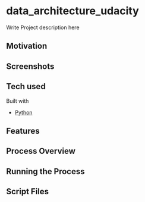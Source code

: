 # data_architecture_udacity

Write Project description here

## Motivation

## Screenshots

## Tech used

Built with

- [Python](https://www.python.org/)

## Features

## Process Overview

## Running the Process

## Script Files


